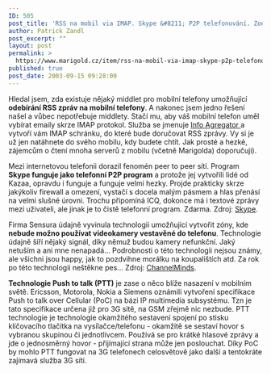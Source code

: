 ```yaml
---
ID: 505
post_title: 'RSS na mobil via IMAP. Skype &#8211; P2P telefonování. Zony bez videotelefonů. PTT je zase blíž.'
author: Patrick Zandl
post_excerpt: ""
layout: post
permalink: >
  https://www.marigold.cz/item/rss-na-mobil-via-imap-skype-p2p-telefonovani-zony-bez-videotelefonu-ptt-je-zase-bliz
published: true
post_date: 2003-09-15 09:28:00
---
```

<P>Hledal jsem, zda existuje nějaký middlet pro mobilní telefony umožňující <STRONG>odebírání RSS zpráv na mobilní telefony</STRONG>. A nakonec jsem jedno řešení našel a vůbec nepotřebuje middlety. Stačí mu, aby váš mobilní telefon uměl vybírat emaily skrze IMAP protokol. Služba se jmenuje <A href="http://rss.blogstreet.com/" target=_blank>Info Agregator </A>a vytvoří vám IMAP schránku, do které bude doručovat RSS zprávy. Vy si je už jen natáhnete do svého mobilu, kdy budete chtít. Jak prosté&#160;a hezké, zájemcům o čtení mnoha serverů z mobilu (včetně Marigolda) doporučuji).</P>
<P>Mezi internetovou telefonii dorazil fenomén peer to peer sítí. Program <STRONG>Skype funguje jako telefonní P2P program</STRONG> a protože jej vytvořili lidé od Kazaa, opravdu i funguje a funguje velmi hezky. Projde prakticky skrze jakýkoliv firewall a omezení, vystačí s docela malým pásmem a hlas přenásí na velmi slušné úrovni. Trochu připomíná ICQ, dokonce má i textové zprávy mezi uživateli, ale jinak je to čistě telefonní program. Zdarma. Zdroj: <A href="http://www.skype.com/" target=_blank>Skype</A>.</P>
<P>Firma Sensura údajně vyvinula technologii umožňující vytvořit zóny, kde <STRONG>nebude možno používat videokamery vestavěné do telefonu</STRONG>. Technologie údajně šíří nějaký signál, díky němuž budou kamery nefunkční. Jaký netuším a ani mne nenapadá... Podrobnosti o této technologii nejsou známy, ale všichni jsou happy, jak to pozdvihne morálku na koupalištích atd. Za rok po této technologii neštěkne pes... Zdroj: <A href="http://www.channelminds.com/article.php3?id_article=1040" target=_blank>ChannelMinds</A>.</P>
<P><STRONG>Technologie Push to talk (PTT)</STRONG> je zase o něco blíže nasazení v mobilním světě. Ericsson, Motorola, Nokia a Siemens oznámili vytvoření specifikace Push to talk over Cellular (PoC) na bázi IP multimedia subsystému. Tzn je tato specifikace určena již pro 3G sítě, na GSM zřejmě nic nezbude. PTT technologie je technologie okamžitého sestavení spojení po stisku klíčovacího tlačítka na vysílačce/telefonu - okamžitě se sestaví hovor s vybranou skupinou či jednotlivcem. Používá se pro krátké hlasové zprávy a jde o jednosměrný hovor - přijímající strana může jen poslouchat. Díky PoC by mohlo PTT fungovat na 3G telefonech celosvětově jako další a tentokráte zajímavá služba 3G sítí.</P>
